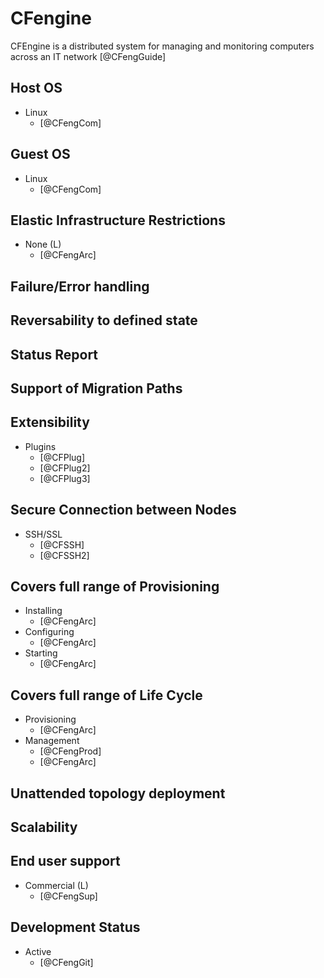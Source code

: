 # CFengine
CFEngine is a distributed system for managing and monitoring computers across an IT network [@CFengGuide]

## Host OS
- Linux
    - [@CFengCom]

## Guest OS
- Linux
    - [@CFengCom]

## Elastic Infrastructure Restrictions
- None (L)
    - [@CFengArc]

## Failure/Error handling

## Reversability to defined state

## Status Report

## Support of Migration Paths

## Extensibility
- Plugins
    - [@CFPlug] 
    - [@CFPlug2]
    - [@CFPlug3]

## Secure Connection between Nodes
- SSH/SSL
    - [@CFSSH] 
    - [@CFSSH2]

## Covers full range of Provisioning
- Installing
    - [@CFengArc]
- Configuring
    - [@CFengArc]
- Starting
    - [@CFengArc]

## Covers full range of Life Cycle
- Provisioning
    - [@CFengArc]
- Management
    - [@CFengProd]
    - [@CFengArc]

## Unattended topology deployment

## Scalability

## End user support
- Commercial (L)
    - [@CFengSup]

## Development Status
- Active
    - [@CFengGit]

